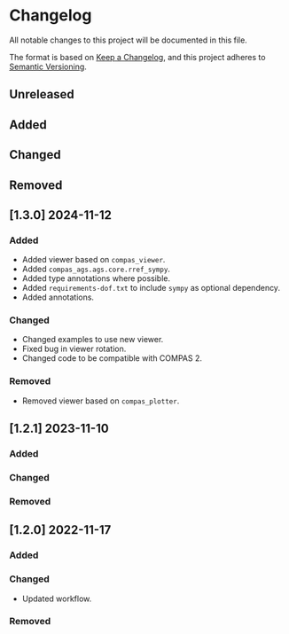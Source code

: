 # Changelog

All notable changes to this project will be documented in this file.

The format is based on [Keep a Changelog](https://keepachangelog.com/en/1.0.0/),
and this project adheres to [Semantic Versioning](https://semver.org/spec/v2.0.0.html).

## Unreleased

## Added

## Changed

## Removed


## [1.3.0] 2024-11-12

### Added

* Added viewer based on `compas_viewer`.
* Added `compas_ags.ags.core.rref_sympy`.
* Added type annotations where possible.
* Added `requirements-dof.txt` to include `sympy` as optional dependency.
* Added annotations.

### Changed

* Changed examples to use new viewer.
* Fixed bug in viewer rotation.
* Changed code to be compatible with COMPAS 2.

### Removed

* Removed viewer based on `compas_plotter`.


## [1.2.1] 2023-11-10

### Added

### Changed

### Removed


## [1.2.0] 2022-11-17

### Added

### Changed

* Updated workflow.

### Removed
